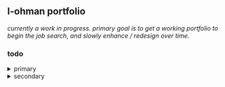 ## l-ohman portfolio

_currently a work in progress. primary goal is to get a working portfolio to begin the job search, and slowly enhance / redesign over time._

### todo

<details>
<summary>primary</summary>

[ ] update bio with info removed from skills/projects
[ ] shouldn't have to expand projects to see images - should redesign asap
[ ] force scroll when expanding/collapsing SingleProject (might not work with current setup)
  [ ] something along the lines of: main container + secondary container
  [ ] where 'secondary container' is only visible when isExpanded===true
[x] ~~update description formatting + content~~
[ ] reformat skills content (in progress)
[x] ~~header: add scroll functionality, keep on top~~
[x] ~~footer: move links to some 'Contact' container~~
[ ] add proper colors (have added some basics, but definitely needs work)
[ ] test mobile view and ensure formatting works properly

</details>

<details>
<summary>secondary</summary>

[ ] add links ~~+ logos~~ (for next, react, redux, etc)
[ ] create favicon
[ ] add favicon/name to header
[ ] create some sort of 'Hero'
[x] ~~remove unused images~~
[ ] find a really nice font
[ ] gradient to lighter color at bottom of page (maybe)

</details>
